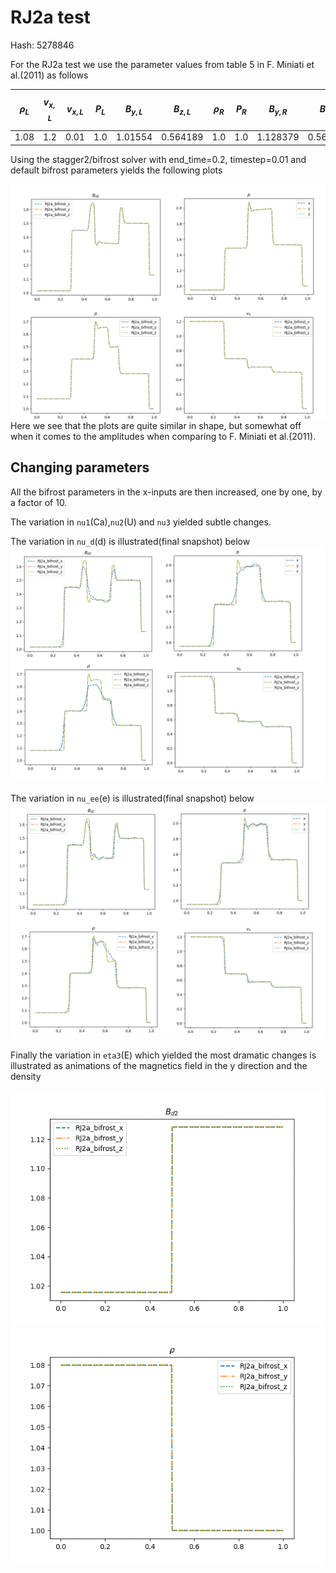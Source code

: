 # RJ2a test
<script
  src="https://cdn.mathjax.org/mathjax/latest/MathJax.js?config=TeX-AMS-MML_HTMLorMML"
  type="text/javascript">
</script>
Hash: 5278846

For the RJ2a test we use the parameter values from table 5 in F. Miniati et al.(2011) as follows

|$$\rho_L$$|$$v_{x,L}$$|$$v_{x,L}$$|$$P_L$$|$$B_{y,L}$$|$$B_{z,L}$$|$$\rho_R$$|$$P_R$$|$$B_{y,R}$$|$$B_{z,R}$$|$$v_{i,R}$$ |$$\gamma$$|
|----------|-----------|-----------|-------|-----------|-----------|----------|-------|-----------|-----------|--------|----------|
|1.08	   | 1.2       |0.01       | 1.0   | 1.01554   | 0.564189  | 1.0      | 1.0   | 1.128379  | 0.564189  | 0      | 5/3      |

Using the stagger2/bifrost solver with end_time=0.2, timestep=0.01 and default bifrost parameters yields the following plots

![Default](images/RJ2a/subplot_dflt.png)
Here we see that the plots are quite similar in shape, but somewhat off when it comes to the amplitudes when comparing to F. Miniati et al.(2011).


## Changing parameters

All the bifrost parameters in the x-inputs are then increased, one by one, by a factor of 10.

The variation in `nu1`(Ca),`nu2`(U) and `nu3` yielded subtle changes.

The variation in `nu_d`(d) is illustrated(final snapshot) below
![nu_d](images/RJ2a/subplot_nud.png)

The variation in `nu_ee`(e) is illustrated(final snapshot) below
![nu_d](images/RJ2a/subplot_nuee.png)

Finally the variation in `eta3`(E) which yielded the most dramatic changes is illustrated as animations of the magnetics field in the y direction and the density

![eta_bd](images/RJ2a/eta_bd.gif)
![eta_rho](images/RJ2a/eta_rho.gif)
